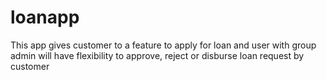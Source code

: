 # loanapp

This app gives customer to a feature to apply for loan and user with group admin will have flexibility to approve, reject or disburse loan request by customer
